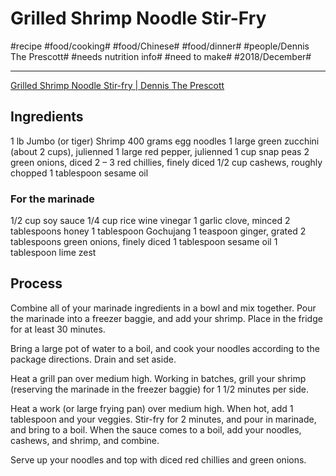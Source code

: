 # Grilled Shrimp Noodle Stir-Fry
#recipe #food/cooking# #food/Chinese# #food/dinner# #people/Dennis The Prescott# #needs nutrition info# #need to make# #2018/December#
- - - -
[Grilled Shrimp Noodle Stir-fry | Dennis The Prescott](https://dennistheprescott.com/2015/06/08/grilled-shrimp-noodle-stir-fry/)

## Ingredients
1 lb Jumbo (or tiger) Shrimp
400 grams egg noodles
1 large green zucchini (about 2 cups), julienned
1 large red pepper, julienned
1 cup snap peas
2 green onions, diced
2 – 3 red chillies, finely diced
1/2 cup cashews, roughly chopped
1 tablespoon sesame oil

### For the marinade
1/2 cup soy sauce
1/4 cup rice wine vinegar
1 garlic clove, minced
2 tablespoons honey
1 tablespoon Gochujang
1 teaspoon ginger, grated
2 tablespoons green onions, finely diced
1 tablespoon sesame oil
1 tablespoon lime zest

## Process
Combine all of your marinade ingredients in a bowl and mix together. Pour the marinade into a freezer baggie, and add your shrimp. Place in the fridge for at least 30 minutes.

Bring a large pot of water to a boil, and cook your noodles according to the package directions. Drain and set aside.

Heat a grill pan over medium high. Working in batches, grill your shrimp (reserving the marinade in the freezer baggie) for 1 1/2 minutes per side.

Heat a work (or large frying pan) over medium high. When hot, add 1 tablespoon and your veggies. Stir-fry for 2 minutes, and pour in marinade, and bring to a boil. When the sauce comes to a boil, add your noodles, cashews, and shrimp, and combine.

Serve up your noodles and top with diced red chillies and green onions.